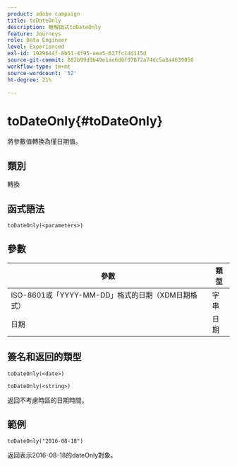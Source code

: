 ```yaml
---
product: adobe campaign
title: toDateOnly
description: 瞭解函式toDateOnly
feature: Journeys
role: Data Engineer
level: Experienced
exl-id: 1929644f-8b51-4f95-aea5-627fc1dd115d
source-git-commit: 882b99d9b49e1ae6d0f97872a74dc5a8a4639050
workflow-type: tm+mt
source-wordcount: '52'
ht-degree: 21%

---
```


# toDateOnly{#toDateOnly}

將參數值轉換為僅日期值。

## 類別

轉換

## 函式語法

`toDateOnly(<parameters>)`

## 參數

| 參數 | 類型 |
|-----------|------------------|
| ISO-8601或「YYYY-MM-DD」格式的日期（XDM日期格式） | 字串 |
| 日期 | 日期 |

## 簽名和返回的類型

`toDateOnly(<date>)`

`toDateOnly(<string>)`

返回不考慮時區的日期時間。

## 範例

`toDateOnly("2016-08-18")`

返回表示2016-08-18的dateOnly對象。
